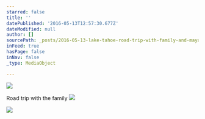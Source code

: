 ```yaml
---
starred: false
title: ''
datePublished: '2016-05-13T12:57:30.677Z'
dateModified: null
author: []
sourcePath: _posts/2016-05-13-lake-tahoe-road-trip-with-family-and-maya.md
inFeed: true
hasPage: false
inNav: false
_type: MediaObject

---
```

![](https://the-grid-user-content.s3-us-west-2.amazonaws.com/bf0bed55-d568-40e3-b5ee-a68f614c2d19.jpg)

Road trip with the family
![](https://the-grid-user-content.s3-us-west-2.amazonaws.com/05b1292a-fb74-4b35-b8db-39b7c11e037f.jpg)

![](https://the-grid-user-content.s3-us-west-2.amazonaws.com/aafddfa8-9911-46db-bc9c-fc8c32466819.jpg)
